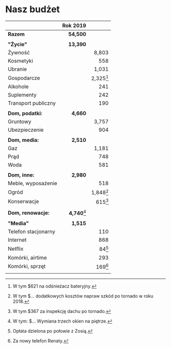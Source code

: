 # Nasz budżet

|                     | Rok 2019              |                     |
| ---                 | --:                   | --:                 |
| **Razem**           | **54,500**            |                     |
|                     |                       |                     |
| **"Życie"**         | **13,390**            |                     |
| Żywność             |                       | 8,803               |
| Kosmetyki           |                       | 558                 |
| Ubranie             |                       | 1,031               |
| Gospodarcze         |                       | 2,325[^gospodarcze] |
| Alkohole            |                       | 241                 |
| Suplementy          |                       | 242                 |
| Transport publiczny |                       | 190                 |
|                     |                       |                     |
| **Dom, podatki:**   | **4,660**             |                     |
| Gruntowy            |                       | 3,757               |
| Ubezpieczenie       |                       | 904                 |
|                     |                       |                     |
| **Dom, media:**     | **2,510**             |                     |
| Gaz                 |                       | 1,181               |
| Prąd                |                       | 748                 |
| Woda                |                       | 581                 |
|                     |                       |                     |
| **Dom, inne:**      | **2,980**             |                     |
| Meble, wyposażenie  |                       | 518                 |
| Ogród               |                       | 1,848[^ogrod]       |
| Konserwacje         |                       | 615[^konserwacje]   |
|                     |                       |                     |
| **Dom, renowacje:** | **4,740**[^renowacje] |                     |
|                     |                       |                     |
| **"Media"**         | **1,515**             |                     |
| Telefon stacjonarny |                       | 110                 |
| Internet            |                       | 868                 |
| Netflix             |                       | 84[^netflix]        |
| Komórki, airtime    |                       | 293                 |
| Komórki, sprzęt     |                       | 169[^komorkisprzet] |
|                     |                       |                     |



[^gospodarcze]: W tym $621 na odśnieżacz bateryjny.
[^ogrod]: W tym $... dodatkowych kosztów napraw szkód po tornado w roku 2018.
[^konserwacje]: W tym $367 za inspekcję dachu po tornado.
[^renowacje]: W tym: $... Wymiana trzech okien na piętrze.
[^netflix]: Opłata dzielona po połowie z Zosią.
[^komorkisprzet]: Za nowy telefon Renaty.

